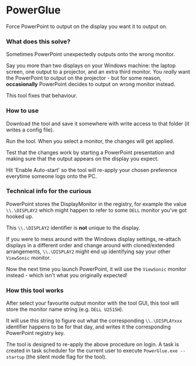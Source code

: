 # PowerGlue
Force PowerPoint to output on the display you want it to output on.

### What does this solve?

Sometimes PowerPoint unexpectedly outputs onto the wrong monitor. 

Say you more than two displays on your Windows machine: the laptop screen, one output to a projector, and an extra third monitor. You *really* want the PowerPoint to output on the projector - but for some reason, **occasionally** PowerPoint decides to output on wrong monitor instead.

This tool fixes that behaviour.

### How to use

Download the tool and save it somewhere with write access to that folder (it writes a  config file).

Run the tool. When you select a monitor, the changes will get applied.

Test that the changes work by starting a PowerPoint presentation and making sure that the output appears on the display you expect.

Hit 'Enable Auto-start' so the tool will re-apply your chosen preference everytime someone logs onto the PC.

### Technical info for the curious

PowerPoint stores the DisplayMonitor in the registry, for example the value `\\.\DISPLAY2` which might happen to refer to some `DELL` monitor you've got hooked up.

This `\\.\DISPLAY2` identifier is **not** unique to the display.

If you were to mess around with the Windows display settings, re-attach displays in a different order and change around with cloned/extended arrangements, `\\.\DISPLAY2` might end up identifying say your other `ViewSonic` monitor.

Now the next time you launch PowerPoint, it will use the `ViewSonic` monitor instead - which isn't what you originally expected!

### How this tool works

After select your favourite output monitor with the tool GUI, this tool will store the monitor name string (e.g. `DELL U2515H`).

It will use this string to figure out what the corresponding  `\\.\DISPLAYxxx` identifier happens to be for that day, and writes it the corresponding PowerPoint registry key.

The tool is designed to re-apply the above procedure on login. A task is created in task scheduler for the current user to execute `PowerGlue.exe --startup`  (the silent mode flag for the tool).

### 
